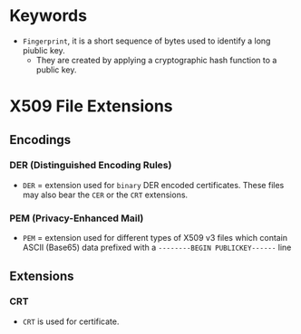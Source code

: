 # Keywords
* `Fingerprint`, it is a short sequence of bytes used to identify a long piublic key. 
    - They are created by applying a cryptographic hash function to a public key.

# X509 File Extensions

## Encodings

### DER (Distinguished Encoding Rules)
* `DER` = extension used for `binary` DER encoded certificates. These files may also bear the `CER` or the `CRT` extensions.

### PEM (Privacy-Enhanced Mail)
* `PEM` = extension used for different types of X509 v3 files which contain ASCII (Base65) data prefixed with a `--------BEGIN PUBLICKEY------` line

## Extensions

### CRT
* `CRT` is used for certificate.
